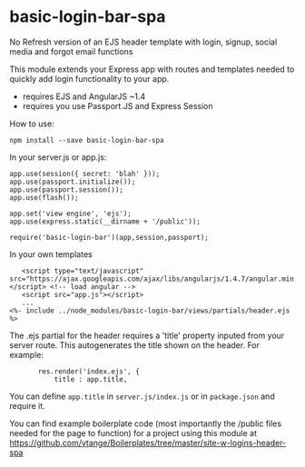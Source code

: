 # basic-login-bar-spa

No Refresh version of an EJS header template with login, signup, social media and forgot email functions

This module extends your Express app with routes and templates needed to quickly add login functionality to your app.

 - requires EJS and AngularJS ~1.4
 - requires you use Passport.JS and Express Session
 
 How to use:
 
 ```
 npm install --save basic-login-bar-spa
 ```
 In your server.js or app.js:
 ```
app.use(session({ secret: 'blah' }));
app.use(passport.initialize());
app.use(passport.session());
app.use(flash());

app.set('view engine', 'ejs'); 
app.use(express.static(__dirname + '/public'));

require('basic-login-bar')(app,session,passport);
 ```
 In your own templates
 ```
 	<script type="text/javascript" src="https://ajax.googleapis.com/ajax/libs/angularjs/1.4.7/angular.min.js"></script> <!-- load angular -->
	<script src="app.js"></script>
	...
<%- include ../node_modules/basic-login-bar/views/partials/header.ejs %>
 ```
  
 The .ejs partial for the header requires a 'title' property inputed from your server route. This autogenerates the title shown on the header. For example:
 
 ```
 		res.render('index.ejs', {
			title : app.title,
 ```
 You can define ```app.title``` in ```server.js/index.js``` or in ```package.json``` and require it.
 
 
 You can find example boilerplate code (most importantly the /public files needed for the page to function) for a project using this module at 
 https://github.com/vtange/Boilerplates/tree/master/site-w-logins-header-spa
